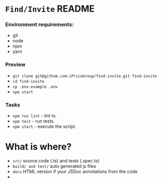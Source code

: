 # `Find/Invite` README

### Environment requirements:
- git
- node
- npm
- yarn

### Preview

- ```git clone git@github.com:iPriceGroup/find-invite.git find-invite```
- ```cd find-invite```
- ```cp .env.example .env```
- ```npm start```

### Tasks

- ```npm run lint``` - lint ts.
- ```npm test``` - run tests.
- ```npm start``` - execute the script.

# What is where?

- ```src/``` source code (.ts) and tests (.spec.ts)
- ```build/ and test/``` auto generated js files
- ```docs``` HTML version if your JSDoc annotations from the code
- 

